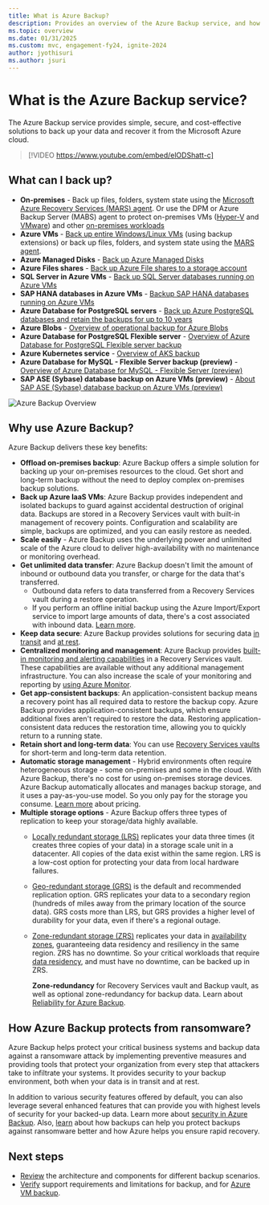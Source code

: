 ```yaml
---
title: What is Azure Backup?
description: Provides an overview of the Azure Backup service, and how it contributes to your business continuity and disaster recovery (BCDR) strategy.
ms.topic: overview
ms.date: 01/31/2025
ms.custom: mvc, engagement-fy24, ignite-2024
author: jyothisuri
ms.author: jsuri
---
```

# What is the Azure Backup service?

The Azure Backup service provides simple, secure, and cost-effective solutions to back up your data and recover it from the Microsoft Azure cloud.

> [!VIDEO https://www.youtube.com/embed/elODShatt-c]

## What can I back up?

- **On-premises** - Back up files, folders, system state using the [Microsoft Azure Recovery Services (MARS) agent](backup-support-matrix-mars-agent.md). Or use the DPM or Azure Backup Server (MABS) agent to protect on-premises VMs ([Hyper-V](back-up-hyper-v-virtual-machines-mabs.md) and [VMware](backup-azure-backup-server-vmware.md)) and other [on-premises workloads](backup-mabs-protection-matrix.md)
- **Azure VMs** - [Back up entire Windows/Linux VMs](backup-azure-vms-introduction.md) (using backup extensions) or back up files, folders, and system state using the [MARS agent](backup-azure-manage-mars.md).
- **Azure Managed Disks** - [Back up Azure Managed Disks](backup-managed-disks.md)
- **Azure Files shares** - [Back up Azure File shares to a storage account](backup-afs.md)
- **SQL Server in Azure VMs** -  [Back up SQL Server databases running on Azure VMs](backup-azure-sql-database.md)
- **SAP HANA databases in Azure VMs** - [Backup SAP HANA databases running on Azure VMs](backup-azure-sap-hana-database.md)
- **Azure Database for PostgreSQL servers** -  [Back up Azure PostgreSQL databases and retain the backups for up to 10 years](backup-azure-database-postgresql.md)
- **Azure Blobs** - [Overview of operational backup for Azure Blobs](blob-backup-overview.md)
- **Azure Database for PostgreSQL Flexible server** - [Overview of Azure Database for PostgreSQL Flexible server backup](backup-azure-database-postgresql-flex-overview.md)
- **Azure Kubernetes service** - [Overview of AKS backup](azure-kubernetes-service-backup-overview.md)
- **Azure Database for MySQL - Flexible Server backup (preview)** - [Overview of Azure Database for MySQL - Flexible Server  (preview)](backup-azure-mysql-flexible-server-about.md)
- **SAP ASE (Sybase) database backup on Azure VMs (preview)** - [About SAP ASE (Sybase) database backup on Azure VMs (preview)](sap-ase-database-about.md)


![Azure Backup Overview](./media/backup-overview/azure-backup-overview.png)

## Why use Azure Backup?

Azure Backup delivers these key benefits:

- **Offload on-premises backup**: Azure Backup offers a simple solution for backing up your on-premises resources to the cloud. Get short and long-term backup without the need to deploy complex on-premises backup solutions.
- **Back up Azure IaaS VMs**: Azure Backup provides independent and isolated backups to guard against accidental destruction of original data. Backups are stored in a Recovery Services vault with built-in management of recovery points. Configuration and scalability are simple, backups are optimized, and you can easily restore as needed.
- **Scale easily** - Azure Backup uses the underlying power and unlimited scale of the Azure cloud to deliver high-availability with no maintenance or monitoring overhead.
- **Get unlimited data transfer**: Azure Backup doesn't limit the amount of inbound or outbound data you transfer, or charge for the data that's transferred.
  - Outbound data refers to data transferred from a Recovery Services vault during a restore operation.
  - If you perform an offline initial backup using the Azure Import/Export service to import large amounts of data, there's a cost associated with inbound data.  [Learn more](backup-azure-backup-import-export.md).
- **Keep data secure**: Azure Backup provides solutions for securing data [in transit](backup-azure-security-feature.md) and [at rest](backup-azure-security-feature-cloud.md).
- **Centralized monitoring and management**: Azure Backup provides [built-in monitoring and alerting capabilities](backup-azure-monitoring-built-in-monitor.md) in a Recovery Services vault. These capabilities are available without any additional management infrastructure. You can also increase the scale of your monitoring and reporting by [using Azure Monitor](backup-azure-monitoring-use-azuremonitor.md).
- **Get app-consistent backups**: An application-consistent backup means a recovery point has all required data to restore the backup copy. Azure Backup provides application-consistent backups, which ensure additional fixes aren't required to restore the data. Restoring application-consistent data reduces the restoration time, allowing you to quickly return to a running state.
- **Retain short and long-term data**: You can use [Recovery Services vaults](backup-azure-recovery-services-vault-overview.md) for short-term and long-term data retention.
- **Automatic storage management** - Hybrid environments often require heterogeneous storage - some on-premises and some in the cloud. With Azure Backup, there's no cost for using on-premises storage devices. Azure Backup automatically allocates and manages backup storage, and it uses a pay-as-you-use model. So you only pay for the storage you consume. [Learn more](https://azure.microsoft.com/pricing/details/backup) about pricing.
- **Multiple storage options** - Azure Backup offers three types of replication to keep your storage/data highly available.
  - [Locally redundant storage (LRS)](../storage/common/storage-redundancy.md#locally-redundant-storage) replicates your data three times (it creates three copies of your data) in a storage scale unit in a datacenter. All copies of the data exist within the same region. LRS is a low-cost option for protecting your data from local hardware failures.
  - [Geo-redundant storage (GRS)](../storage/common/storage-redundancy.md#geo-redundant-storage) is the default and recommended replication option. GRS replicates your data to a secondary region (hundreds of miles away from the primary location of the source data). GRS costs more than LRS, but GRS provides a higher level of durability for your data, even if there's a regional outage.
  - [Zone-redundant storage (ZRS)](../storage/common/storage-redundancy.md#zone-redundant-storage) replicates your data in [availability zones](../reliability/availability-zones-overview.md), guaranteeing data residency and resiliency in the same region. ZRS has no downtime. So your critical workloads that require [data residency](https://azure.microsoft.com/resources/achieving-compliant-data-residency-and-security-with-azure/), and must have no downtime, can be backed up in ZRS.

    **Zone-redundancy** for Recovery Services vault and Backup vault, as well as optional zone-redundancy for backup data. Learn about [Reliability for Azure Backup](../reliability/reliability-backup.md).

## How Azure Backup protects from ransomware?

Azure Backup helps protect your critical business systems and backup data against a ransomware attack by implementing preventive measures and providing tools that protect your organization from every step that attackers take to infiltrate your systems. It provides security to your backup environment, both when your data is in transit and at rest. 

In addition to various security features offered by default, you can also leverage several enhanced features that can provide you with highest levels of security for your backed-up data. Learn more about [security in Azure Backup](security-overview.md). Also, [learn](../security/fundamentals/backup-plan-to-protect-against-ransomware.md) about how backups can help you protect backups against ransomware better and how Azure helps you ensure rapid recovery.

## Next steps

- [Review](backup-architecture.md) the architecture and components for different backup scenarios.
- [Verify](backup-support-matrix.md) support requirements and limitations for backup, and for [Azure VM backup](backup-support-matrix-iaas.md).
